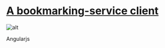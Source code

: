 # [A bookmarking-service client](http://useleafy.com)

![alt](https://www.evernote.com/shard/s8/sh/4848b2f5-a7cb-447e-95a1-9cc4807d9c1b/2f96b9bd1373f9da1e4737b65b202bef/deep/0/Home---leafy-and-4.-thomasloh@thomasloh-mbp----(zsh)-and-2.-thomasloh@thomasloh-mbp----Dropbox-Developer-projects-goldenpage-(zsh).png)

Angularjs
